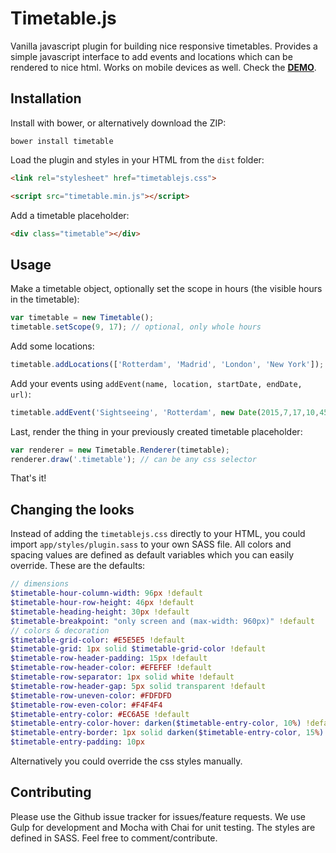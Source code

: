 # Timetable.js
Vanilla javascript plugin for building nice responsive timetables. Provides a simple javascript interface to add events and locations which can be rendered to nice html. Works on mobile devices as well. Check the **[DEMO](http://timetablejs.grible.co)**.

## Installation
Install with bower, or alternatively download the ZIP:

```
bower install timetable
```

Load the plugin and styles in your HTML from the `dist` folder:
```html
<link rel="stylesheet" href="timetablejs.css">

<script src="timetable.min.js"></script>
```
Add a timetable placeholder:
```html
<div class="timetable"></div>
```

## Usage
Make a timetable object, optionally set the scope in hours (the visible hours in the timetable):
```javascript
var timetable = new Timetable();
timetable.setScope(9, 17); // optional, only whole hours
```
Add some locations:
```javascript
timetable.addLocations(['Rotterdam', 'Madrid', 'London', 'New York']);
```
Add your events using `addEvent(name, location, startDate, endDate, url)`:
```javascript
timetable.addEvent('Sightseeing', 'Rotterdam', new Date(2015,7,17,10,45), new Date(2015,7,17,12,30), 'http://www.github.com');
```

Last, render the thing in your previously created timetable placeholder:
```javascript
var renderer = new Timetable.Renderer(timetable);
renderer.draw('.timetable'); // can be any css selector
```
That's it!

## Changing the looks
Instead of adding the `timetablejs.css` directly to your HTML, you could import `app/styles/plugin.sass` to your own SASS file. All colors and spacing values are defined as default variables which you can easily override. These are the defaults:
```sass
// dimensions
$timetable-hour-column-width: 96px !default
$timetable-hour-row-height: 46px !default
$timetable-heading-height: 30px !default
$timetable-breakpoint: "only screen and (max-width: 960px)" !default
// colors & decoration
$timetable-grid-color: #E5E5E5 !default
$timetable-grid: 1px solid $timetable-grid-color !default
$timetable-row-header-padding: 15px !default
$timetable-row-header-color: #EFEFEF !default
$timetable-row-separator: 1px solid white !default
$timetable-row-header-gap: 5px solid transparent !default
$timetable-row-uneven-color: #FDFDFD
$timetable-row-even-color: #F4F4F4
$timetable-entry-color: #EC6A5E !default
$timetable-entry-color-hover: darken($timetable-entry-color, 10%) !default
$timetable-entry-border: 1px solid darken($timetable-entry-color, 15%) !default
$timetable-entry-padding: 10px
```

Alternatively you could override the css styles manually.

## Contributing
Please use the Github issue tracker for issues/feature requests. We use Gulp for development and Mocha with Chai for unit testing. The styles are defined in SASS. Feel free to comment/contribute.
